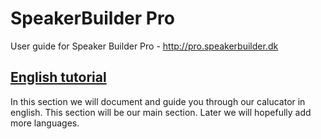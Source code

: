 # SpeakerBuilder Pro
User guide for Speaker Builder Pro  - http://pro.speakerbuilder.dk

## **[English tutorial](english/sbpro.md)**
In this section we will document and guide you through our calucator in english. This section will be our main section. Later we will hopefully add more languages.
